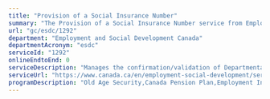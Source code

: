 ```yaml
---
title: "Provision of a Social Insurance Number"
summary: "The Provision of a Social Insurance Number service from Employment and Social Development Canada is not available end-to-end online, according to the GC Service Inventory."
url: "gc/esdc/1292"
department: "Employment and Social Development Canada"
departmentAcronym: "esdc"
serviceId: "1292"
onlineEndtoEnd: 0
serviceDescription: "Manages the confirmation/validation of Departmentally (Government of Canada) mandated credentials, such as the Social Insurance Number for all clients and partners to support the delivery of ESDC services."
serviceUrl: "https://www.canada.ca/en/employment-social-development/services/sin.html"
programDescription: "Old Age Security,Canada Pension Plan,Employment Insurance"
---
```

